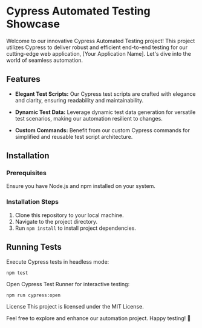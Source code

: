 # Cypress Automated Testing Showcase

Welcome to our innovative Cypress Automated Testing project! This project utilizes Cypress to deliver robust and efficient end-to-end testing for our cutting-edge web application, [Your Application Name]. Let's dive into the world of seamless automation.

## Features

- **Elegant Test Scripts:** Our Cypress test scripts are crafted with elegance and clarity, ensuring readability and maintainability.
  
- **Dynamic Test Data:** Leverage dynamic test data generation for versatile test scenarios, making our automation resilient to changes.

- **Custom Commands:** Benefit from our custom Cypress commands for simplified and reusable test script architecture.

## Installation

### Prerequisites

Ensure you have Node.js and npm installed on your system.

### Installation Steps

1. Clone this repository to your local machine.
2. Navigate to the project directory.
3. Run `npm install` to install project dependencies.

## Running Tests

Execute Cypress tests in headless mode:

```
npm test
```

Open Cypress Test Runner for interactive testing:

```
npm run cypress:open
```

License
This project is licensed under the MIT License.

Feel free to explore and enhance our automation project. Happy testing! 🚀
